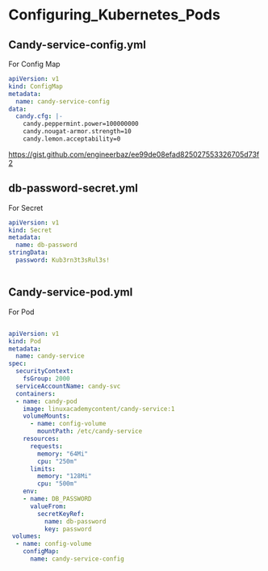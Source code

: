 # Configuring_Kubernetes_Pods

## Candy-service-config.yml
For Config Map

```yaml
apiVersion: v1
kind: ConfigMap
metadata:
  name: candy-service-config
data:
  candy.cfg: |-
    candy.peppermint.power=100000000
    candy.nougat-armor.strength=10
    candy.lemon.acceptability=0
```

https://gist.github.com/engineerbaz/ee99de08efad825027553326705d73f2

<script src="https://gist.github.com/engineerbaz/ee99de08efad825027553326705d73f2.js"></script>

## db-password-secret.yml
For Secret

```yaml
apiVersion: v1
kind: Secret
metadata:
  name: db-password
stringData:
  password: Kub3rn3t3sRul3s!



```

## Candy-service-pod.yml
For Pod


```yaml

apiVersion: v1
kind: Pod
metadata:
  name: candy-service
spec:
  securityContext:
    fsGroup: 2000
  serviceAccountName: candy-svc
  containers:
  - name: candy-pod
    image: linuxacademycontent/candy-service:1
    volumeMounts:
      - name: config-volume
        mountPath: /etc/candy-service
    resources:
      requests:
        memory: "64Mi"
        cpu: "250m"
      limits:
        memory: "128Mi"
        cpu: "500m"
    env:
    - name: DB_PASSWORD
      valueFrom:
        secretKeyRef:
          name: db-password
          key: password
 volumes:
  - name: config-volume
    configMap:
      name: candy-service-config

```
